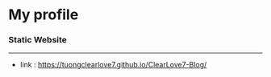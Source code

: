 # My profile

### Static Website
----------------------------------------------------------------
-   link : https://tuongclearlove7.github.io/ClearLove7-Blog/




